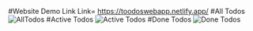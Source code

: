 #Website Demo Link
Link= https://toodoswebapp.netlify.app/
#All Todos
![AllTodos](https://github.com/RaviRanjan002/todo-front/assets/127437092/7e205d99-f356-4aa8-b682-53534ed3c83a)
#Active Todos
![Active Todos](https://github.com/RaviRanjan002/todo-front/assets/127437092/9a0676ea-188a-4718-a0dd-11e54a58b32c)
#Done Todos
![Done Todos](https://github.com/RaviRanjan002/todo-front/assets/127437092/8eaaf51a-cc6d-4a42-b49b-29b5b4cab849)
